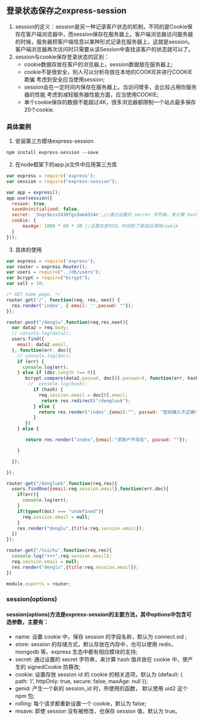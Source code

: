 ## 登录状态保存之express-session
1. session的定义：session是另一种记录客户状态的机制，不同的是Cookie保存在客户端浏览器中，而session保存在服务器上。客户端浏览器访问服务器的时候，服务器把客户端信息以某种形式记录在服务器上，这就是session。客户端浏览器再次访问时只需要从该Session中查找该客户的状态就可以了。
2. session与cookie保存登录状态的区别：
    * cookie数据存放在客户的浏览器上，session数据放在服务器上;
    * cookie不是很安全，别人可以分析存放在本地的COOKIE并进行COOKIE欺骗 考虑到安全应当使用session;
    * session会在一定时间内保存在服务器上。当访问增多，会比较占用你服务器的性能 考虑到减轻服务器性能方面，应当使用COOKIE;
    * 单个cookie保存的数据不能超过4K，很多浏览器都限制一个站点最多保存20个cookie.
### 具体案例
1. 安装第三方模块express-session
```
npm install express-session --save
```
2. 在node框架下的app.js文件中应用第三方库
```js
var express = require('express');
var session = require("express-session");

var app = express();
app.use(session({
  resave: true,
  saveUninitialized: false,
  secret: '3nqr9xzx2438fgsdam4324n',//通过设置的 secret 字符串，来计算 hash 值并放在 cookie 中，使产生的 signedCookie 防篡改
  cookie: {
      maxAge: 1000 * 60 * 30 //设置存放时间，时间到了就自动清除cookie
  }
}));

```
3. 具体的使用
```js
var express = require('express');
var router = express.Router();
var users = require("../db/users");
var bcrypt = require("bcrypt");
var salt = 10;

/* GET home page. */
router.get('/', function(req, res, next) {
  res.render('index', { email: '',passwd: ""});
});

router.post("/denglu",function(req,res,next){
  var data2 = req.body;
  // console.log(data2);
  users.find({
    email: data2.email,
  }, function(err, doc){
    // console.log(doc);
    if (err) {
      console.log(err);
    } else if (doc.length !== 0){
       bcrypt.compare(data2.passwd, doc[0].password, function(err, hash){
        //  console.log(hash);
          if (hash) {
            req.session.email = doc[0].email;
             return res.redirect("/dengluok");
          } else {
            return res.render("index",{email:"", passwd: "密码输入不正确!"});
          }
       })
    } else {

       return res.render("index",{email:"该账户不存在", passwd: ""});

    }

  });

});

router.get("/dengluok",function(req,res){
  users.findOne({email:req.session.email},function(err,doc){
    if(err){
      console.log(err);
    }
    if(typeof(doc) === "undefined"){
      req.session.email = null;
    }
    res.render("denglu",{title:req.session.email});
  })
});

router.get("/tuichu",function(req,res){
  console.log("+++",req.session.email);
  req.session.email = null;
  res.render("denglu",{title:req.session.email});
})

module.exports = router;

```
### session(options)
#### session(options)方法是express-session的主要方法，其中options中包含可选参数，主要有：
* name: 设置 cookie 中，保存 session 的字段名称，默认为 connect.sid ;
* store: session 的存储方式，默认存放在内存中，也可以使用 redis，mongodb 等。express 生态中都有相应模块的支持;
* secret: 通过设置的 secret 字符串，来计算 hash 值并放在 cookie 中，使产生的 signedCookie 防篡改;
* cookie: 设置存放 session id 的 cookie 的相关选项，默认为 (default: { path: ‘/’, httpOnly: true, secure: false, maxAge: null });
* genid: 产生一个新的 session_id 时，所使用的函数， 默认使用 uid2 这个 npm 包;
* rolling: 每个请求都重新设置一个 cookie，默认为 false;
* resave: 即使 session 没有被修改，也保存 session 值，默认为 true。


